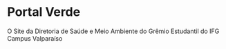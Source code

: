 # Portal Verde
O Site da Diretoria de Saúde e Meio Ambiente do Grêmio Estudantil do IFG Campus Valparaíso
